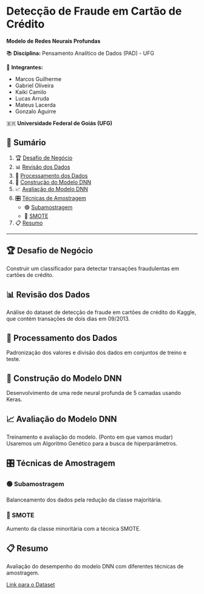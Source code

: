 # Detecção de Fraude em Cartão de Crédito

**Modelo de Redes Neurais Profundas**

📚 **Disciplina:** Pensamento Analítico de Dados (PAD) - UFG

👥 **Integrantes:**
- Marcos Guilherme
- Gabriel Oliveira
- Kaiki Camilo
- Lucas Arruda
- Mateus Lacerda
- Gonzalo Aguirre

🇧🇷 **Universidade Federal de Goiás (UFG)**

## 📑 Sumário

1. 🏆 [Desafio de Negócio](#desafio-de-negócio)
2. 📊 [Revisão dos Dados](#revisão-dos-dados)
3. 🔧 [Processamento dos Dados](#processamento-dos-dados)
4. 🧠 [Construção do Modelo DNN](#construção-do-modelo-dnn)
5. 📈 [Avaliação do Modelo DNN](#avaliação-do-modelo-dnn)
6. 🎛️ [Técnicas de Amostragem](#técnicas-de-amostragem)
    - 🟢 [Subamostragem](#subamostragem)
    - 🔵 [SMOTE](#smote)
7. 📋 [Resumo](#resumo)

---

## 🏆 Desafio de Negócio
Construir um classificador para detectar transações fraudulentas em cartões de crédito.

## 📊 Revisão dos Dados
Análise do dataset de detecção de fraude em cartões de crédito do Kaggle, que contém transações de dois dias em 09/2013.

## 🔧 Processamento dos Dados
Padronização dos valores e divisão dos dados em conjuntos de treino e teste.

## 🧠 Construção do Modelo DNN
Desenvolvimento de uma rede neural profunda de 5 camadas usando Keras.

## 📈 Avaliação do Modelo DNN
Treinamento e avaliação do modelo. (Ponto em que vamos mudar)
Usaremos um Algoritmo Genético para a busca de hiperparâmetros.

## 🎛️ Técnicas de Amostragem
### 🟢 Subamostragem
Balanceamento dos dados pela redução da classe majoritária.

### 🔵 SMOTE
Aumento da classe minoritária com a técnica SMOTE.

## 📋 Resumo
Avaliação do desempenho do modelo DNN com diferentes técnicas de amostragem.

[Link para o Dataset](https://www.kaggle.com/datasets/mlg-ulb/creditcardfraud?resource=download)
